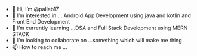 - 👋 Hi, I’m @pallab17
- 👀 I’m interested in ... Android App Development using java and kotlin and Front End Development
- 🌱 I’m currently learning ...DSA and Full Stack Development using MERN STACK
- 💞️ I’m looking to collaborate on ...something which will make me thing
- 📫 How to reach me ...

<!---
pallab17/pallab17 is a ✨ special ✨ repository because its `README.md` (this file) appears on your GitHub profile.
You can click the Preview link to take a look at your changes.
--->

